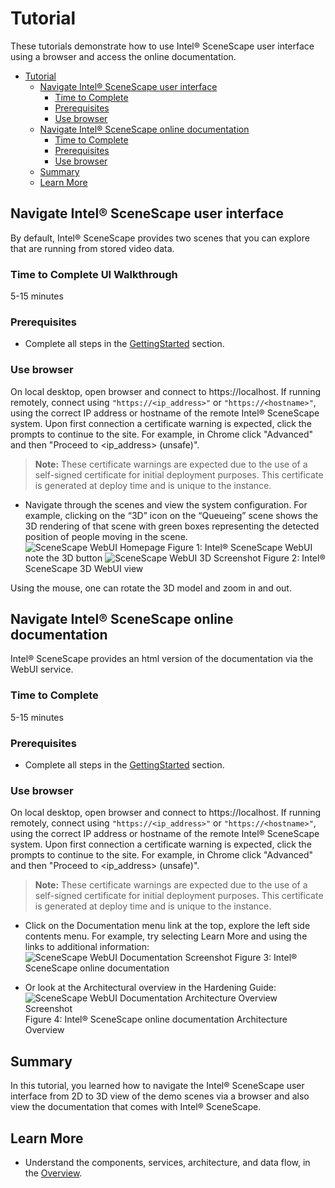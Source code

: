 # Tutorial

These tutorials demonstrate how to use Intel® SceneScape user interface using a browser and access the online documentation.

- [Tutorial](#tutorial)
  - [Navigate Intel® SceneScape user interface](#navigate-scenescape-user-interface)
    - [Time to Complete](#time-to-complete-ui-walkthrough)
    - [Prerequisites](#prerequisites)
    - [Use browser](#use-browser)
  - [Navigate Intel® SceneScape online documentation](#navigate-scenescape-online-documentation)
    - [Time to Complete](#time-to-complete)
    - [Prerequisites](#prerequisites-1)
    - [Use browser](#use-browser-1)
  - [Summary](#summary)
  - [Learn More](#learn-more)

## Navigate Intel® SceneScape user interface

By default, Intel® SceneScape provides two scenes that you can explore that are running from stored video data.

### Time to Complete UI Walkthrough

5-15 minutes

### Prerequisites

-  Complete all steps in the [GettingStarted](Getting-Started-Guide.md) section.

### Use browser
On local desktop, open browser and connect to https://localhost.  If running remotely, connect using `"https://<ip_address>"` or `"https://<hostname>"`, using the correct IP address or hostname of the remote Intel® SceneScape system. Upon first connection a certificate warning is expected, click the prompts to continue to the site. For example, in Chrome click "Advanced" and then "Proceed to &lt;ip_address> (unsafe)".

> **Note:** These certificate warnings are expected due to the use of a self-signed certificate for initial deployment purposes. This certificate is generated at deploy time and is unique to the instance.

* Navigate through the scenes and view the system configuration. For example, clicking on the “3D” icon on the “Queueing” scene shows the 3D rendering of that scene with green boxes representing the detected position of people moving in the scene.
![SceneScape WebUI Homepage](images/homepage.png)
Figure 1: Intel® SceneScape WebUI note the 3D button
![SceneScape WebUI 3D Screenshot ](images/demo_queing_3d_view.png)
Figure 2: Intel® SceneScape 3D WebUI view

Using the mouse, one can rotate the 3D model and zoom in and out.

## Navigate Intel® SceneScape online documentation

Intel® SceneScape provides an html version of the documentation via the WebUI service.

### Time to Complete

5-15 minutes

### Prerequisites

-  Complete all steps in the [GettingStarted](Getting-Started-Guide.md) section.

### Use browser
On local desktop, open browser and connect to https://localhost.  If running remotely, connect using `"https://<ip_address>"` or `"https://<hostname>"`, using the correct IP address or hostname of the remote Intel® SceneScape system. Upon first connection a certificate warning is expected, click the prompts to continue to the site. For example, in Chrome click "Advanced" and then "Proceed to &lt;ip_address> (unsafe)".

> **Note:** These certificate warnings are expected due to the use of a self-signed certificate for initial deployment purposes. This certificate is generated at deploy time and is unique to the instance.

* Click on the Documentation menu link at the top, explore the left side contents menu.  For example, try selecting Learn More and using the links to
additional information:
![SceneScape WebUI Documentation Screenshot ](images/online_docs.png)
Figure 3: Intel® SceneScape online documentation

* Or look at the Architectural overview in the Hardening Guide:
![SceneScape WebUI Documentation Architecture Overview Screenshot ](images/doc_arch_overview.png)
Figure 4: Intel® SceneScape online documentation Architecture Overview


## Summary

In this tutorial, you learned how to navigate the Intel® SceneScape user interface from 2D to 3D view of the demo scenes via a browser and also view the documentation that comes with Intel® SceneScape.

## Learn More

-   Understand the components, services, architecture, and data flow, in the [Overview](Overview.md).
